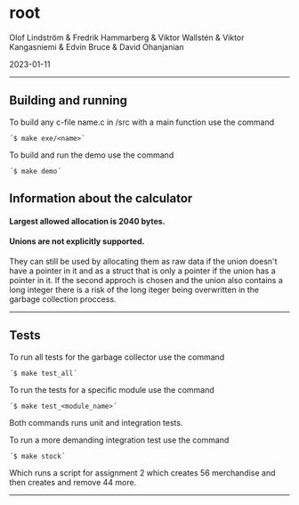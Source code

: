 # root

Olof Lindström & Fredrik Hammarberg & Viktor Wallstén & Viktor Kangasniemi & Edvin Bruce & David Ohanjanian

2023-01-11

---

## Building and running

To build any c-file name.c in /src with a main function use the command

	´$ make exe/<name>´

To build and run the demo use the command

	´$ make demo´

## Information about the calculator
#### Largest allowed allocation is 2040 bytes.
#### Unions are not explicitly supported.
They can still be used by allocating them as raw data if the union doesn't have a pointer in it and as a struct 
that is only a pointer if the union has a pointer in it. If the second approch is chosen and the union also contains
a long integer there is a risk of the long iteger being overwritten in the garbage collection proccess.

---

##  Tests

To run all tests for the garbage collector use the command

	´$ make test_all´
  
To run the tests for a specific module use the command

	´$ make test_<module_name>´

Both commands runs unit and integration tests.

To run a more demanding integration test use the command

	´$ make stock´
	
Which runs a script for assignment 2 which creates 56 merchandise and then creates and remove 44 more.

---
